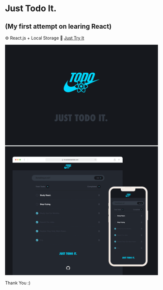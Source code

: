 # Just Todo It.
## (My first attempt on learing React) 
⚙️ React.js + Local Storage 🤝 [Just Try It](https://boolflix-streaming.netlify.app/)

![alt text](./public/screen-1.png)
![alt text](./public/screen-2.png)

Thank You :)